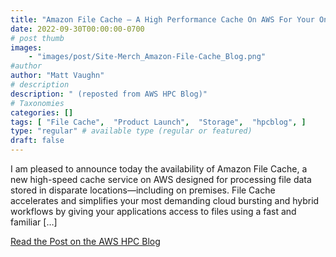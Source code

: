 ```yaml
---
title: "Amazon File Cache – A High Performance Cache On AWS For Your On-Premises File Systems"
date: 2022-09-30T00:00:00-0700
# post thumb
images:
    - "images/post/Site-Merch_Amazon-File-Cache_Blog.png"
#author
author: "Matt Vaughn"
# description
description: " (reposted from AWS HPC Blog)"
# Taxonomies
categories: []
tags: [ "File Cache",  "Product Launch",  "Storage",  "hpcblog", ]
type: "regular" # available type (regular or featured)
draft: false
---
```


I am pleased to announce today the availability of Amazon File Cache, a new high-speed cache service on AWS designed for processing file data stored in disparate locations—including on premises. File Cache accelerates and simplifies your most demanding cloud bursting and hybrid workflows by giving your applications access to files using a fast and familiar […]

<a href="https://aws.amazon.com/blogs/aws/amazon-file-cache-a-high-performance-cache-on-aws-for-your-on-premises-file-systems/" class="btn btn-primary btn-lg active" role="button" aria-pressed="true" style="margin-top: 8px;">Read the Post on the AWS HPC Blog</a>